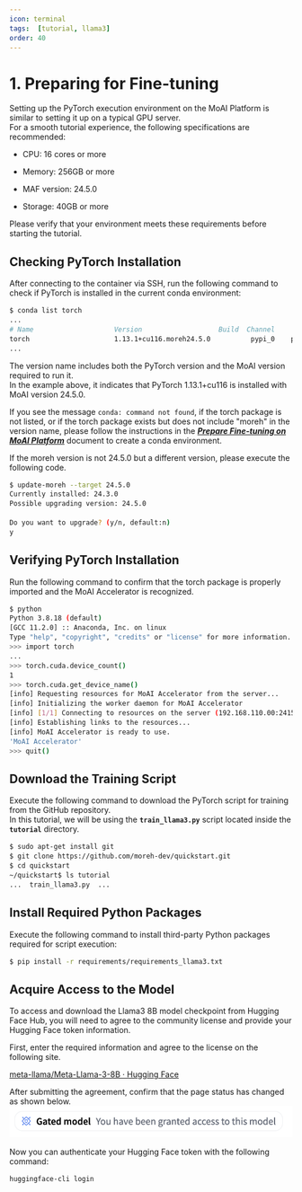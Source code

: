 ```yaml
---
icon: terminal
tags:  [tutorial, llama3]
order: 40
---
```


# 1. Preparing for Fine-tuning

Setting up the PyTorch execution environment on the MoAI Platform is similar to setting it up on a typical GPU server.<br>
For a smooth tutorial experience, the following specifications are recommended:

- CPU: 16 cores or more

- Memory: 256GB or more

- MAF version: 24.5.0

- Storage: 40GB or more

Please verify that your environment meets these requirements before starting the tutorial.

## Checking PyTorch Installation

After connecting to the container via SSH, run the following command to check if PyTorch is installed in the current conda environment:

```bash
$ conda list torch
...
# Name                    Version                   Build  Channel
torch                     1.13.1+cu116.moreh24.5.0          pypi_0    pypi
...
```

The version name includes both the PyTorch version and the MoAI version required to run it.<br>
In the example above, it indicates that PyTorch 1.13.1+cu116 is installed with MoAI version 24.5.0.

If you see the message `conda: command not found`, if the torch package is not listed, or if the torch package exists but does not include "moreh" in the version name, please follow the instructions in the ***[Prepare Fine-tuning on MoAI Platform](/Supported_Documents/Prepare_Fine_tuning_MoAI.md)*** document to create a conda environment.

If the moreh version is not 24.5.0 but a different version, please execute the following code.

```bash
$ update-moreh --target 24.5.0
Currently installed: 24.3.0
Possible upgrading version: 24.5.0

Do you want to upgrade? (y/n, default:n)
y
```


## Verifying PyTorch Installation

Run the following command to confirm that the torch package is properly imported and the MoAI Accelerator is recognized.

```bash
$ python
Python 3.8.18 (default)
[GCC 11.2.0] :: Anaconda, Inc. on linux
Type "help", "copyright", "credits" or "license" for more information.
>>> import torch
...
>>> torch.cuda.device_count()
1
>>> torch.cuda.get_device_name()
[info] Requesting resources for MoAI Accelerator from the server...
[info] Initializing the worker daemon for MoAI Accelerator
[info] [1/1] Connecting to resources on the server (192.168.110.00:24158)...
[info] Establishing links to the resources...
[info] MoAI Accelerator is ready to use.
'MoAI Accelerator'
>>> quit()
```


## Download the Training Script

Execute the following command to download the PyTorch script for training from the GitHub repository.<br> In this tutorial, we will be using the **`train_llama3.py`** script located inside the **`tutorial`** directory.

```bash
$ sudo apt-get install git
$ git clone https://github.com/moreh-dev/quickstart.git
$ cd quickstart
~/quickstart$ ls tutorial
...  train_llama3.py  ...
```

## Install Required Python Packages

Execute the following command to install third-party Python packages required for script execution:

```bash
$ pip install -r requirements/requirements_llama3.txt
```

## Acquire Access to the Model

To access and download the Llama3 8B model checkpoint from Hugging Face Hub, you will need to agree to the community license and provide your Hugging Face token information. 

First, enter the required information and agree to the license on the following site.

[meta-llama/Meta-Llama-3-8B · Hugging Face](https://huggingface.co/meta-llama/Meta-Llama-3-8B)

After submitting the agreement, confirm that the page status has changed as shown below.
![](alert.png)


Now you can authenticate your Hugging Face token with the following command:

```bash
huggingface-cli login
```
